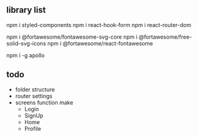 ## library list

npm i styled-components
npm i react-hook-form
npm i react-router-dom

npm i @fortawesome/fontawesome-svg-core
npm i @fortawesome/free-solid-svg-icons
npm i @fortawesome/react-fontawesome

npm i -g apollo

## todo

- folder structure
- router settings
- screens function make
  - Login
  - SignUp
  - Home
  - Profile
